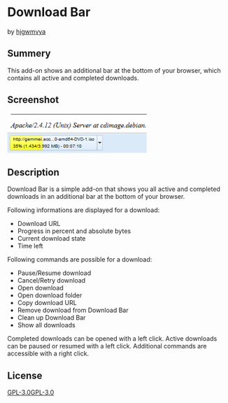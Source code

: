 # Download Bar
by [hjgwmvya](https://github.com/hjgwmvya)

## Summery

This add-on shows an additional bar at the bottom of your browser, which contains all active and completed downloads.

## Screenshot

![Screenshot](screenshot.png)

## Description

Download Bar is a simple add-on that shows you all active and completed downloads in an additional bar at the bottom of your browser.

Following informations are displayed for a download:

 * Download URL
 * Progress in percent and absolute bytes
 * Current download state
 * Time left

Following commands are possible for a download:

 * Pause/Resume download
 * Cancel/Retry download
 * Open download
 * Open download folder
 * Copy download URL
 * Remove download from Download Bar
 * Clean up Download Bar
 * Show all downloads

Completed downloads can be opened with a left click. Active downloads can be paused or resumed with a left click. Additional commands are accessible with a right click.

## License

[GPL-3.0](http://www.gnu.org/licenses/gpl-3.0-standalone.html)[GPL-3.0](http://www.gnu.org/licenses/gpl-3.0-standalone.html)
